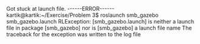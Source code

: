 ﻿Got stuck at launch file.
------ERROR------
kartik@kartik:~/Exercise/Problem 3$ roslaunch smb_gazebo smb_gazebo.launch
RLException: [smb_gazebo.launch] is neither a launch file in package [smb_gazebo] nor is [smb_gazebo] a launch file name
The traceback for the exception was written to the log file
